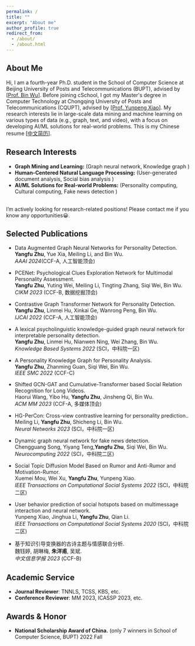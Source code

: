 ```yaml
---
permalink: /
title: ""
excerpt: "About me"
author_profile: true
redirect_from: 
  - /about/
  - /about.html
---
```


About Me
------
Hi,  I am a fourth-year Ph.D. student in the School of Computer Science at Beijing University of Posts and Telecommunications (BUPT), advised by [<a href='https://scholar.google.com/citations?hl=zh-CN&user=qCf-504AAAAJ'>Prof. Bin Wu</a>]. Before joining cSchool, I got my Master's degree in Computer Technology  at Chongqing University of Posts and Telecommunications (CQUPT), advised by [<a href='https://scholar.google.com/citations?user=zQ-C7wwAAAAJ&hl=zh-CN'>Prof. Yunpeng Xiao</a>]. My research interests lie in large-scale data mining and machine learning on various types of data (e.g., graph, text, and video), with a focus on developing AI/ML solutions for real-world problems.  This is my Chinese resume  [<a href='/files/zyf_cv.pdf' >中文简历</a>].  <be>

Research Interests 
------
- **Graph Mining and Learning:** (Graph neural network, Knowledge graph )
- **Human-Centered Natural Language Processing:** (User-generated document analysis, Social bias analysis )   
- **AI/ML Solutions for Real-world Problems:** (Personality computing, Cultural computing, Fake news detection )
<br>     
I’m actively looking for research-related positions! Please contact me if you know any opportunities😀.

Selected Publications
------
- Data Augmented Graph Neural Networks for Personality Detection.<br>
 **Yangfu Zhu**, Yue Xia, Meiling Li, and Bin Wu.<br>
  _AAAI 2024_(CCF-A, 人工智能顶会)<br>

- PCENet: Psychological Clues Exploration Network for Multimodal Personality Assessment.<br>
 **Yangfu Zhu**, Yuting Wei, Meiling Li, Tingting Zhang, Siqi Wei, Bin Wu. <br>
 _CIKM 2023_ (CCF-B, 数据挖掘顶会)<br>
 
- Contrastive Graph Transformer Network for Personality Detection.<br>
**Yangfu Zhu**, Linmei Hu, Xinkai Ge, Wanrong Peng, Bin Wu. <br>
_IJCAI 2022_ (CCF-A, 人工智能顶会)<br>


- A lexical psycholinguistic knowledge-guided graph neural network for interpretable personality detection. <br>
  **Yangfu Zhu**,  Linmei Hu, Nianwen Ning, Wei Zhang, Bin Wu.  <br>
  _Knowledge Based Systems 2022_  (SCI，中科院一区)<br>
  
- A Personality Knowledge Graph for Personality Analysis.<br>
**Yangfu Zhu**,  Zhanming Guan, Siqi Wei, Bin Wu. <br>
  _IEEE SMC 2022_ (CCF-C) <br>
<!--  [<a href='https://github.com/moshenglee/PerKG'>Code</a>] -->


- Shifted GCN-GAT and Cumulative-Transformer based Social Relation Recognition for Long Videos.<br>
Haorui Wang, Yibo Hu, **Yangfu Zhu**, Jinsheng Qi, Bin Wu.<br>
 _ACM MM 2023_ (CCF-A, 多媒体顶会) <br>

- HG-PerCon: Cross-view contrastive learning for personality prediction..<br>
  Meiling Li, **Yangfu Zhu**, Shicheng Li, Bin Wu. <br>
   _Neural Networks 2023_  (SCI，中科院一区) <br> 
<!--[<a href='https://www.sciencedirect.com/science/article/pii/S0893608023006044'>PDF</a>] [<a href='https://github.com/moshenglee/HG-PerCon'>Code</a>]-->


- Dynamic graph neural network for fake news detection.  <br>
 Chengguang Song, Yiyang Teng,**Yangfu Zhu**, Siqi Wei, Bin Wu.<br>
  _Neurocomputing 2022_ (SCI，中科院二区)<br>

- Social Topic Diffusion Model Based on Rumor and Anti-Rumor and Motivation-Rumor.<br>
  Xuemei Mou, Wei Xu, **Yangfu Zhu**, Yunpeng Xiao.<br>
   _IEEE Transactions on Computational Social Systems 2022_ (SCI，中科院二区) <br>

-  User behavior prediction of social hotspots based on multimessage interaction and neural network.<br>
  Yunpeng Xiao, Jinghua Li, **Yangfu Zhu**, Qian Li.<br>
  _IEEE Transactions on Computational Social Systems 2020_ (SCI，中科院二区) <br>

- 基于知识引导变换器的古诗主题与情感联合分析.<br>
  魏钰婷, 胡琳梅, **朱洋甫**, 吴斌.<br>
_中文信息学报 2023_ (CCF-B) <br>

Academic Service
------
- **Journal Reviewer**: TNNLS, TCSS, KBS, etc.
- **Conference Reviewer**: MM 2023, ICASSP 2023, etc.

Awards & Honor
------
- **National Scholarship Award of China.** (only 7 winners in School of Computer Science, BUPT)            2022 Fall



